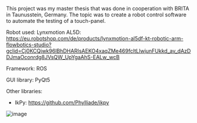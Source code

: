 This project was my master thesis that was done in cooperation with BRITA in Taunusstein, Germany. The topic was to create a robot control software to automate the testing of a touch-panel. 

Robot used: 
Lynxmotion AL5D: 
https://eu.robotshop.com/de/products/lynxmotion-al5df-kt-robotic-arm-flowbotics-studio?gclid=Cj0KCQjwk96lBhDHARIsAEKO4xaqZMe469fcltLlwjunFUkkd_av_dAzDDJmaOconrdg8JVsQW_UpYgaAhS-EALw_wcB

Framework: 
ROS 

GUI library: 
PyQt5

Other libraries:
- IkPy: https://github.com/Phylliade/ikpy

![image](https://github.com/scoutbombhead/scoutbombhead/assets/87804543/96e8a642-8e7f-4e76-8418-8f45444c52eb)




